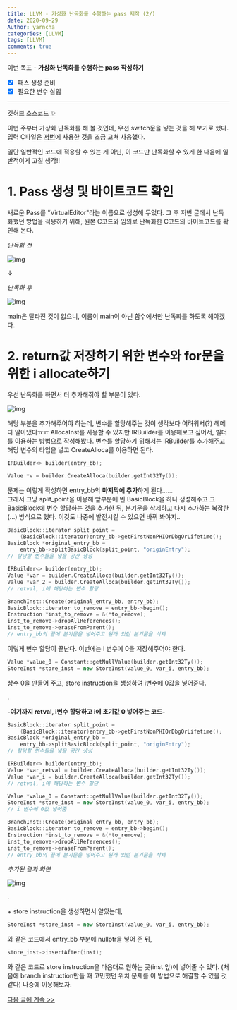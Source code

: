 ```yaml
---
title: LLVM - 가상화 난독화를 수행하는 pass 제작 (2/)
date: 2020-09-29
Author: yarncha
categories: [LLVM]
tags: [LLVM]
comments: true
---
```


이번 목표 - **가상화 난독화를 수행하는 pass 작성하기**

-   [x] 패스 생성 준비
-   [x] 필요한 변수 삽입

* * *

[깃허브 소스코드 ✨](https://github.com/yarncha/llvm/blob/main/VirtualEditor/VirtualEditor.cpp)

이번 주부터 가상화 난독화를 해 볼 것인데, 우선 switch문을 넣는 것을 해 보기로 했다.
입력 C파일은 [저번](https://yarncha.github.io/posts/17/)에 사용한 것을 조금 고쳐 사용했다.

일단 일반적인 코드에 적용할 수 있는 게 아닌, 이 코드만 난독화할 수 있게 한 다음에 일반적이게 고칠 생각!!

# 1. Pass 생성 및 바이트코드 확인

새로운 Pass를 "VirtualEditor"라는 이름으로 생성해 두었다. 그 후 저번 글에서 난독화했던 방법을 적용하기 위해, 원본 C코드와 임의로 난독화한 C코드의 바이트코드를 확인해 본다.

*난독화 전*

![img](\images\18_01.png)

↓

*난독화 후*

![img](\images\18_02.png)

main은 달라진 것이 없으니, 이름이 main이 아닌 함수에서만 난독화를 하도록 해야겠다.

# 2. return값 저장하기 위한 변수와 for문을 위한 i allocate하기

우선 난독화를 하면서 더 추가해줘야 할 부분이 있다.

![img](\images\18_03.png)

해당 부분을 추가해주어야 하는데, 변수를 할당해주는 것이 생각보다 어려워서(?) 헤메다 알아냈다ㅠㅠ
AllocaInst를 사용할 수 있지만 IRBuilder를 이용해보고 싶어서, 빌더를 이용하는 방법으로 작성해봤다. 변수를 할당하기 위해서는 IRBuilder를 추가해주고 해당 변수의 타입을 넣고 CreateAlloca를 이용하면 된다.

```cpp
IRBuilder<> builder(entry_bb);

Value *v = builder.CreateAlloca(builder.getInt32Ty());
```

문제는 이렇게 작성하면 entry_bb의 **마지막에 추가**하게 된다......  
그래서 그냥 split_point을 이용해 앞부분에 빈 BasicBlock을 하나 생성해주고 그 BasicBlock에 변수 할당하는 것을 추가한 뒤, 분기문을 삭제하고 다시 추가하는 복잡한(...) 방식으로 했다. 이것도 나중에 발전시킬 수 있으면 바꿔 봐야지..

```cpp
BasicBlock::iterator split_point =
    (BasicBlock::iterator)entry_bb->getFirstNonPHIOrDbgOrLifetime();
BasicBlock *original_entry_bb =
    entry_bb->splitBasicBlock(split_point, "originEntry");
// 할당할 변수들을 넣을 공간 생성

IRBuilder<> builder(entry_bb);
Value *var = builder.CreateAlloca(builder.getInt32Ty());
Value *var_2 = builder.CreateAlloca(builder.getInt32Ty());
// retval, i에 해당하는 변수 할당

BranchInst::Create(original_entry_bb, entry_bb);
BasicBlock::iterator to_remove = entry_bb->begin();
Instruction *inst_to_remove = &(*to_remove);
inst_to_remove->dropAllReferences();
inst_to_remove->eraseFromParent();
// entry_bb의 끝에 분기문을 넣어주고 원래 있던 분기문을 삭제
```

이렇게 변수 할당이 끝난다. 이번에는 i 변수에 0을 저장해주어야 한다.

```cpp
Value *value_0 = Constant::getNullValue(builder.getInt32Ty());
StoreInst *store_inst = new StoreInst(value_0, var_i, entry_bb);
```

상수 0을 만들어 주고, store instruction을 생성하여 i변수에 0값을 넣어준다.  

.

**-여기까지 retval, i변수 할당하고 i에 초기값 0 넣어주는 코드-**

```cpp
BasicBlock::iterator split_point =
    (BasicBlock::iterator)entry_bb->getFirstNonPHIOrDbgOrLifetime();
BasicBlock *original_entry_bb =
    entry_bb->splitBasicBlock(split_point, "originEntry");
// 할당할 변수들을 넣을 공간 생성

IRBuilder<> builder(entry_bb);
Value *var_retval = builder.CreateAlloca(builder.getInt32Ty());
Value *var_i = builder.CreateAlloca(builder.getInt32Ty());
// retval, i에 해당하는 변수 할당

Value *value_0 = Constant::getNullValue(builder.getInt32Ty());
StoreInst *store_inst = new StoreInst(value_0, var_i, entry_bb);
// i 변수에 0값 넣어줌

BranchInst::Create(original_entry_bb, entry_bb);
BasicBlock::iterator to_remove = entry_bb->begin();
Instruction *inst_to_remove = &(*to_remove);
inst_to_remove->dropAllReferences();
inst_to_remove->eraseFromParent();
// entry_bb의 끝에 분기문을 넣어주고 원래 있던 분기문을 삭제
```

*추가된 결과 화면*

![img](\images\18_04.png)

.

\+ store instruction을 생성하면서 알았는데,

```cpp
StoreInst *store_inst = new StoreInst(value_0, var_i, entry_bb);
```

 와 같은 코드에서 entry_bb 부분에 nullptr을 넣어 준 뒤,

```cpp
store_inst->insertAfter(inst);
```

 와 같은 코드로 store instruction을 마음대로 원하는 곳(inst 앞)에 넣어줄 수 있다. (처음에 branch instruction만들 때 고민했던 위치 문제를 이 방법으로 해결할 수 있을 것 같다) 나중에 이용해보자.  

[다음 글에 계속 >>](https://yarncha.github.io/posts/19/)

<!-- References -->
